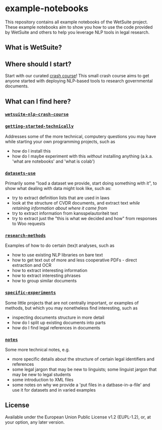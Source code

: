 # example-notebooks

This repository contains all example notebooks of the WetSuite project. These example notebooks aim to show you how
to use the code provided by WetSuite and others to help you leverage NLP tools in legal research.

## What is WetSuite?


## Where should I start?

Start with our curated [crash course](wetsuite-nlp-crash-course/)! This small crash course
aims to get anyone started with deploying NLP-based tools to research governmental documents.


## What can I find here?

### [`wetsuite-nlp-crash-course`](wetsuite-nlp-crash-course)


### [`getting-started-technically`](getting-started-technically)
Addresses some of the more technical, computery questions you may have while starting your own programming projects, such as
 - how do I install this
 - how do I maybe experiment with this _without_ installing anything (a.k.a. 'what are notebooks' and 'what is colab')


### [`datasets-use`](datasets-use)
Primarily some "load a dataset we provide, start doing something with it",
to show what dealing with data might look like, such as:
- try to extract definition lists that are used in laws
- look at the structure of CVDR documents, and extract text _while retaining information about where it came from_ 
- try to extract information from kansspelautoriteit text
- try to extract just the "this is what we decided and how" from responses to Woo requests


### [`research-methods`](research-methods)
Examples of how to do certain (tex)t analyses, such as 
 - how to use existing NLP libraries on bare text
 - how to get text out of more and less cooperative PDFs - direct extraction and OCR
 - how to extract interesting information
 - how to extract interesting phrases
 - how to group similar documents


### [`specific-experiments`](specific-experiments)
Some little projects that are not centrally important,
or examples of methods, 
but which you may nonetheless find interesting, 
such as 
- inspecting documents structure in more detail
- how do I split up existing documents into parts
- how do I find legal references in documents


### [`notes`](notes)
Some more technical notes, e.g.
- more specific details about the structure of certain legal identifiers and references
- some legal jargon that may be new to linguists; some linguist jargon that may be new to legal students
- some introduction to XML files
- some notes on why we provide a 'put files in a datbase-in-a-file' and use it for datasets and in varied examples


## License
Available under the European Union Public License v1.2 (EUPL-1.2), or, at your option, any later version.

